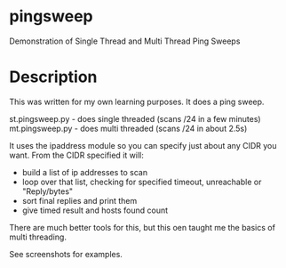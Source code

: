 # pingsweep
Demonstration of Single Thread and Multi Thread Ping Sweeps

# Description
This was written for my own learning purposes.  It does a ping sweep.  

st.pingsweep.py - does single threaded (scans /24 in a few minutes)
mt.pingsweep.py - does multi threaded (scans /24 in about 2.5s)

It uses the ipaddress module so you can specify just about any CIDR you want.
From the CIDR specified it will:

* build a list of ip addresses to scan
* loop over that list, checking for specified timeout, unreachable or "Reply/bytes"
* sort final replies and print them
* give timed result and hosts found count

There are much better tools for this, but this oen taught me the basics of multi threading.

See screenshots for examples.